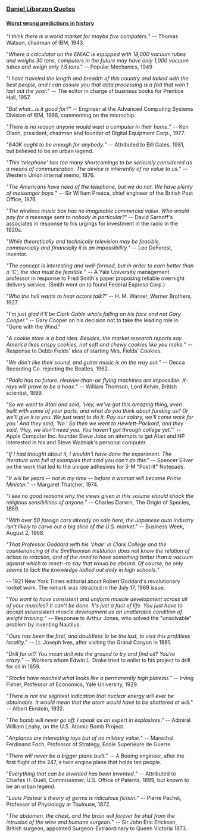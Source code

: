 ### [Daniel Liberzon Quotes](http://liberzon.csl.illinois.edu/)

#### [Worst wrong predictions in history](https://www.quora.com/What-are-some-of-the-worst-wrong-predictions-ever-made-in-history/answer/Walter-Johnson-51?share=c704e87b&srid=o45o)

"_I think there is a world market for maybe five computers._"
 -- Thomas Watson, chairman of IBM, 1943.

"_Where a calculator on the ENIAC is equipped with 18,000 vacuum tubes and weighs 30 tons, computers in the future may have only 1,000 vacuum tubes and weigh only 1.5 tons_."
-- Popular Mechanics, 1949

"_I have traveled the length and breadth of this country and talked with the best people, and I can assure you that data processing is a fad that won't last out the year._"
-- The editor in charge of business books for Prentice Hall, 1957.


"_But what...is it good for?_"
-- Engineer at the Advanced Computing Systems Division of IBM, 1968, commenting on the microchip.

"_There is no reason anyone would want a computer in their home._"
-- Ken Olson, president, chairman and founder of Digital Equipment Corp., 1977.

"_640K ought to be enough for anybody._"
-- Attributed to Bill Gates, 1981, but believed to be an urban legend.

"_This 'telephone' has too many shortcomings to be seriously considered as a means of communication. The device is inherently of no value to us._"
-- Western Union internal memo, 1876.


"_The Americans have need of the telephone, but we do not. We have plenty of messenger boys._"
-- Sir William Preece, chief engineer of the British Post Office, 1876.

"_The wireless music box has no imaginable commercial value. Who would pay for a message sent to nobody in particular?_"
-- David Sarnoff's associates in response to his urgings for investment in the radio in the 1920s.

"_While theoretically and technically television may be feasible, commercially and financially it is an impossibility._"
-- Lee DeForest, inventor.

"_The concept is interesting and well-formed, but in order to earn better than a 'C', the idea must be feasible._"
-- A Yale University management professor in response to Fred Smith's paper proposing reliable overnight delivery service. (Smith went on to found Federal Express Corp.)

"_Who the hell wants to hear actors talk?_"
-- H. M. Warner, Warner Brothers, 1927.


"_I'm just glad it'll be Clark Gable who's falling on his face and not Gary Cooper._"
-- Gary Cooper on his decision not to take the leading role in "Gone with the Wind."


"_A cookie store is a bad idea. Besides, the market research reports say America likes crispy cookies, not soft and chewy cookies like you make._"
-- Response to Debbi Fields' idea of starting Mrs. Fields' Cookies.


"_We don't like their sound, and guitar music is on the way out._"
-- Decca Recording Co. rejecting the Beatles, 1962.


"_Radio has no future. Heavier-than-air flying machines are impossible. X-rays will prove to be a hoax._"
-- William Thomson, Lord Kelvin, British scientist, 1899.


"_So we went to Atari and said, 'Hey, we've got this amazing thing, even built with some of your parts, and what do you think about funding us? Or we'll give it to you. We just want to do it. Pay our salary, we'll come work for you.' And they said, 'No.' So then we went to Hewlett-Packard, and they said, 'Hey, we don't need you. You haven't got through college yet.'_"
-- Apple Computer Inc. founder Steve Jobs on attempts to get Atari and HP interested in his and Steve Wozniak's personal computer.


"_If I had thought about it, I wouldn't have done the experiment. The literature was full of examples that said you can't do this_."
-- Spencer Silver on the work that led to the unique adhesives for 3-M "Post-It" Notepads.

"_It will be years -- not in my time -- before a woman will become Prime Minister._"
-- Margaret Thatcher, 1974.

"_I see no good reasons why the views given in this volume should shock the religious sensibilities of anyone._"
-- Charles Darwin, The Origin of Species, 1869.


"_With over 50 foreign cars already on sale here, the Japanese auto industry isn't likely to carve out a big slice of the U.S. market_."
-- Business Week, August 2, 1968.

"_That Professor Goddard with his 'chair' in Clark College and the countenancing of the Smithsonian Institution does not know the relation of action to reaction, and of the need to have something better than a vacuum against which to react--to say that would be absurd. Of course, he only seems to lack the knowledge ladled out daily in high schools._"

-- 1921 New York Times editorial about Robert Goddard's revolutionary rocket work. The remark was retracted in the July 17, 1969 issue.

"_You want to have consistent and uniform muscle development across all of your muscles? It can't be done. It's just a fact of life. You just have to accept inconsistent muscle development as an unalterable condition of weight training._"
-- Response to Arthur Jones, who solved the "unsolvable" problem by inventing Nautilus.


"_Ours has been the first, and doubtless to be the last, to visit this profitless locality._"
-- Lt. Joseph Ives, after visiting the Grand Canyon in 1861.

"_Drill for oil? You mean drill into the ground to try and find oil? You're crazy._"
-- Workers whom Edwin L. Drake tried to enlist to his project to drill for oil in 1859.


"_Stocks have reached what looks like a permanently high plateau._"
-- Irving Fisher, Professor of Economics, Yale University, 1929.


"_There is not the slightest indication that nuclear energy will ever be obtainable. It would mean that the atom would have to be shattered at will._"
-- Albert Einstein, 1932.

"_The bomb will never go off. I speak as an expert in explosives_." -- Admiral William Leahy, on the U.S. Atomic Bomb Project.

"_Airplanes are interesting toys but of no military value._"
-- Marechal Ferdinand Foch, Professor of Strategy, Ecole Superieure de Guerre.

"_There will never be a bigger plane built_."
-- A Boeing engineer, after the first flight of the 247, a twin engine plane that holds ten people.

"_Everything that can be invented has been invented._"
-- Attributed to Charles H. Duell, Commissioner, U.S. Office of Patents, 1899, but known to be an urban legend.

"_Louis Pasteur's theory of germs is ridiculous fiction._"
-- Pierre Pachet, Professor of Physiology at Toulouse, 1872.

"_The abdomen, the chest, and the brain will forever be shut from the intrusion of the wise and humane surgeon._"
-- Sir John Eric Ericksen, British surgeon, appointed Surgeon-Extraordinary to Queen Victoria 1873.
